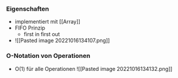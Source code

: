 ### Eigenschaften
+ implementiert mit [[Array]]
+ FIFO Prinzip
	+ first in first out
+ ![[Pasted image 20221016134107.png]]

### O-Notation von Operationen
+ O(1) für alle Operationen 
![[Pasted image 20221016134132.png]]
